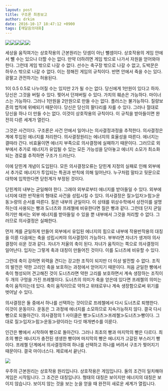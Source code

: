 ```yaml
---
layout: post
title: 구조론 최종보고
author: drkim
date: 2016-10-17 18:47:12 +0900
tags: [깨달음의대화]
---
```


![](/files/attach/images/198/108/765/50.jpg)![](/files/attach/images/198/108/765/51.jpg)![](/files/attach/images/198/108/765/52.jpg)![](/files/attach/images/198/108/765/53.jpg)![](/files/attach/images/198/108/765/54.jpg)   


  


세상을 움직여가는 상호작용의 근본원리는 덧셈이 아닌 뺄셈이다. 상호작용의 게임 안에서 뺄 수는 있으나 더할 수는 없다. 만약 더하려면 게임 밖으로 나가서 자원을 얻어와야 한다. 그런데 게임 밖으로 나갈 수 없다. 선수는 축구장 밖으로 나갈 수 없고, 도박꾼은 하우스 밖으로 나갈 수 없다. 이는 정해진 게임의 규칙이다. 반면 안에서 죽을 수는 있다. 광팔고 관전하기는 허용된다. 

  


1이 0.5 0.5로 나누어질 수는 있지만 2가 될 수는 없다. 당신에게 1만원이 있다고 하자. 당신은 그것을 버릴 수 있다. 찢어서 던져버릴 수 있다. 가치의 훼손은 가능하다. 마이너스는 가능하다. 그러나 1만원을 2만원으로 만들 수는 없다. 플러스는 불가능하다. 질량보존의 법칙에 위배되기 때문이다. 당신은 당신의 팔다리를 자를 수 있다. 그러나 절대로 당신을 하나 더 만들 수는 없다. 이것이 상호작용의 규칙이다. 이 규칙을 받아들이면 완전히 다른 세계가 열린다. 

  


그것은 사건이다. 구조론은 사건 안에서 일어나는 의사결정과정을 추적한다. 의사결정은 계에 투입된 에너지를 처리한다. 의사결정원리는 에너지의 효율성을 따른다. 에너지는 결따라 간다. 비효율이면 에너지 부족으로 의사결정에 실패하기 때문이다. 그러므로 외부에서 추가로 에너지가 유입될 수 있는 모든 가능성을 닫아놓고 에너지 소모가 최소화 되는 경로를 추적하면 구조가 드러난다. 

  


이에 닫힌계 개념이 도입된다. 모든 의사결정오류는 닫힌계 지정의 실패로 인해 외부에서 추가로 에너지가 투입되는 특권과 반칙에 의해 일어난다. 누구처럼 말타고 뒷문으로 대학에 입학한다면 닫힌계가 부정된 것이다. 

  


닫힌계의 내부는 균일해야 한다. 그래야 외부로부터 에너지를 받아들일 수 있다. 외부에너지에 대한 반작용의 형태로 사건을 성립시킬 수 있다. 의사결정은 질≫입자≫힘≫운동≫량의 순서를 따른다. 질은 내부의 균일이다. 이 상태를 위상수학에서 상전이를 설명하는데 사용되는 빵과 도너츠와 프레첼에 비유한다면 질은 빵과 같다. 그런데 단지 균일하기만 해서는 외부 에너지를 받아들일 수 있을 뿐 내부에서 그것을 처리할 수 없다. 그러므로 의사결정은 실패한다. 

  


먼저 계를 균일하게 만들어 외부에서 유입된 에너지의 힘으로 내부에 작용반작용의 대칭을 이룬 다음에는 축을 성립시켜야 의사결정이 가능하다. 부부라면 자녀가 생겨야 의사결정이 쉬운 것과 같다. 자녀가 저울의 축이 된다. 자녀가 움직이는 쪽으로 의사결정이 일어난다. 입자는 그렇게 축과 대칭이 만들어진 것이다. 이를 도너츠에 비유할 수 있다. 

  


그런데 축이 강하면 외력을 견디는 강고한 조직이 되지만 더 이상 발전할 수 없다. 조직의 발전은 약한 고리인 축을 보호하는 과정에서 얻어지기 때문이다. 처음 균일한 빵에서 축이 형성되어 견고해진 것이 도너츠라면 약한 고리를 보호하면서 계속 생장하는 조직이 두 개의 구멍을 가진 프레첼이다. 도너츠의 의미가 축을 얻은데 있다면 프레첼의 의미는 축이 움직이는데 있다. 축이 움직이므로 약하고 위태로우나 계속 생장함으로써 위기를 벗어날 수 있다. 

  


의사결정은 둘 중에서 하나를 선택하는 것이므로 프레첼에서 다시 도너츠로 퇴행한다. 이것이 운동이다. 운동은 그 과정에 에너지를 소모하므로 지속가능하지 않다. 결국 다시 빵으로 되돌아간다. 의사결정의 1 사이클은 빵≫도너츠≫프레첼≫도너츠≫빵이다. 그대로 질≫입자≫힘≫운동≫량이라는 다섯 매개변수를 이룬다.

  


인간은 빵에서 시작하여 빵으로 돌아간다. 그러나 최초의 빵과 마지막의 빵은 다르다. 최초의 빵은 에너지가 충전된 생생한 빵이며 마지막의 빵은 에너지가 고갈된 부스러기 빵이다. 프레첼 단계에서 의사결정하여 하나를 선택하고 하나를 버려서 구조가 찢어지기 때문이다. 결국 마이너스다. 제로에서 끝난다. 

  


  



 ![](/files/attach/images/198/108/765/555.jpg) 

  


우주의 근본원리는 상호작용 원리입니다. 상호작용은 게임입니다. 둘의 조건이 일치해야 게임은 시작됩니다. 그 조건은 대칭입니다. 형태의 대칭은 보이지만 에너지의 대칭은 보이지 않습니다. 보이지 않는 것을 보는 눈을 얻을 때 완전히 새로운 세계가 열립니다.